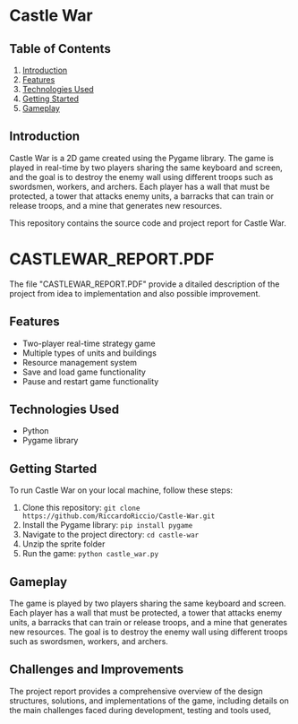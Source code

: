 # Castle War

## Table of Contents

1. [Introduction](#introduction)
2. [Features](#features)
3. [Technologies Used](#technologies-used)
4. [Getting Started](#getting-started)
5. [Gameplay](#gameplay)


## Introduction

Castle War is a 2D game created using the Pygame library. The game is played in real-time by two players sharing the same keyboard and screen, and the goal is to destroy the enemy wall using different troops such as swordsmen, workers, and archers. Each player has a wall that must be protected, a tower that attacks enemy units, a barracks that can train or release troops, and a mine that generates new resources.

This repository contains the source code and project report for Castle War.


# CASTLEWAR_REPORT.PDF
The file "CASTLEWAR_REPORT.PDF" provide a ditailed description of the project from idea to implementation and also possible improvement.

## Features

- Two-player real-time strategy game
- Multiple types of units and buildings
- Resource management system
- Save and load game functionality
- Pause and restart game functionality

## Technologies Used

- Python 
- Pygame library

## Getting Started

To run Castle War on your local machine, follow these steps:

1. Clone this repository: `git clone https://github.com/RiccardoRiccio/Castle-War.git`
2. Install the Pygame library: `pip install pygame`
3. Navigate to the project directory: `cd castle-war`
4. Unzip the sprite folder
5. Run the game: `python castle_war.py`

## Gameplay

The game is played by two players sharing the same keyboard and screen. Each player has a wall that must be protected, a tower that attacks enemy units, a barracks that can train or release troops, and a mine that generates new resources. The goal is to destroy the enemy wall using different troops such as swordsmen, workers, and archers.

## Challenges and Improvements

The project report provides a comprehensive overview of the design structures, solutions, and implementations of the game, including details on the main challenges faced during development, testing and tools used,
